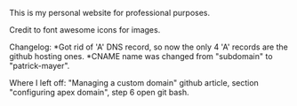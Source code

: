 This is my personal website for professional purposes.

Credit to font awesome icons for images.








Changelog:
*Got rid of 'A' DNS record, so now the only 4 'A' records are the github hosting ones.
*CNAME name was changed from "subdomain" to "patrick-mayer".

Where I left off:
"Managing a custom domain" github article, section "configuring apex domain", step 6 open git bash.
